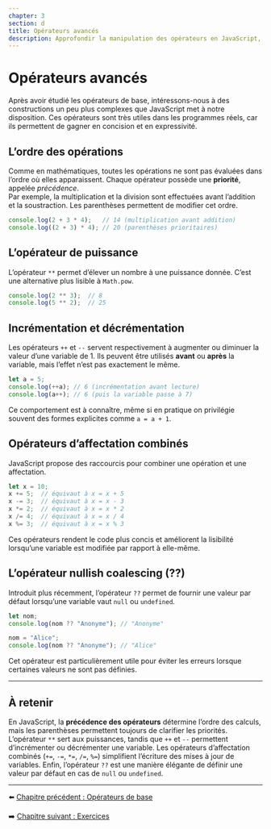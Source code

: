 ```yaml
---
chapter: 3
section: d
title: Opérateurs avancés
description: Approfondir la manipulation des opérateurs en JavaScript, comprendre leur ordre de priorité et découvrir des opérateurs moins connus.
---
```


# Opérateurs avancés

Après avoir étudié les opérateurs de base, intéressons-nous à des constructions un peu plus complexes que JavaScript met à notre disposition. Ces opérateurs sont très utiles dans les programmes réels, car ils permettent de gagner en concision et en expressivité.

## L’ordre des opérations

Comme en mathématiques, toutes les opérations ne sont pas évaluées dans l’ordre où elles apparaissent. Chaque opérateur possède une **priorité**, appelée *précédence*.  
Par exemple, la multiplication et la division sont effectuées avant l’addition et la soustraction. Les parenthèses permettent de modifier cet ordre.

```javascript
console.log(2 + 3 * 4);   // 14 (multiplication avant addition)
console.log((2 + 3) * 4); // 20 (parenthèses prioritaires)
```

## L’opérateur de puissance

L’opérateur `**` permet d’élever un nombre à une puissance donnée. C’est une alternative plus lisible à `Math.pow`.

```javascript
console.log(2 ** 3);  // 8
console.log(5 ** 2);  // 25
```

## Incrémentation et décrémentation

Les opérateurs `++` et `--` servent respectivement à augmenter ou diminuer la valeur d’une variable de 1.
Ils peuvent être utilisés **avant** ou **après** la variable, mais l’effet n’est pas exactement le même.

```javascript
let a = 5;
console.log(++a); // 6 (incrémentation avant lecture)
console.log(a++); // 6 (puis la variable passe à 7)
```

Ce comportement est à connaître, même si en pratique on privilégie souvent des formes explicites comme `a = a + 1`.

## Opérateurs d’affectation combinés

JavaScript propose des raccourcis pour combiner une opération et une affectation.

```javascript
let x = 10;
x += 5;  // équivaut à x = x + 5
x -= 3;  // équivaut à x = x - 3
x *= 2;  // équivaut à x = x * 2
x /= 4;  // équivaut à x = x / 4
x %= 3;  // équivaut à x = x % 3
```

Ces opérateurs rendent le code plus concis et améliorent la lisibilité lorsqu’une variable est modifiée par rapport à elle-même.

## L’opérateur nullish coalescing (??)

Introduit plus récemment, l’opérateur `??` permet de fournir une valeur par défaut lorsqu’une variable vaut `null` ou `undefined`.

```javascript
let nom;
console.log(nom ?? "Anonyme"); // "Anonyme"

nom = "Alice";
console.log(nom ?? "Anonyme"); // "Alice"
```

Cet opérateur est particulièrement utile pour éviter les erreurs lorsque certaines valeurs ne sont pas définies.

---

## À retenir

En JavaScript, la **précédence des opérateurs** détermine l’ordre des calculs, mais les parenthèses permettent toujours de clarifier les priorités.
L’opérateur `**` sert aux puissances, tandis que `++` et `--` permettent d’incrémenter ou décrémenter une variable.
Les opérateurs d’affectation combinés (`+=`, `-=`, `*=`, `/=`, `%=`) simplifient l’écriture des mises à jour de variables.
Enfin, l’opérateur `??` est une manière élégante de définir une valeur par défaut en cas de `null` ou `undefined`.

---

⬅️ [Chapitre précédent : Opérateurs de base](./c_Operateurs.md)

➡️ [Chapitre suivant : Exercices](./e_Exercices.md)

